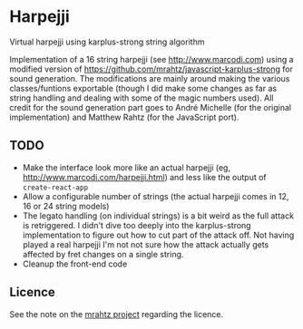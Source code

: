 # Harpejji
Virtual harpejji using karplus-strong string algorithm

Implementation of a 16 string harpejji (see http://www.marcodi.com) using a modified version of https://github.com/mrahtz/javascript-karplus-strong for sound generation. The modifications are mainly around making the various classes/funtions exportable (though I did make some changes as far as string handling and dealing with some of the magic numbers used). All credit for the sound generation part goes to André Michelle (for the original implementation) and Matthew Rahtz (for the JavaScript port).

## TODO
* Make the interface look more like an actual harpejji (eg, http://www.marcodi.com/harpejji.html) and less like the output of `create-react-app`
* Allow a configurable number of strings (the actual harpejji comes in 12, 16 or 24 string models)
* The legato handling (on individual strings) is a bit weird as the full attack is retriggered. I didn't dive too deeply into the karplus-strong implementation to figure out how to cut part of the attack off. Not having played a real harpejji I'm not not sure how the attack actually gets affected by fret changes on a single string.
* Cleanup the front-end code

## Licence
See the note on the [mrahtz project](https://github.com/mrahtz/javascript-karplus-strong) regarding the licence.
